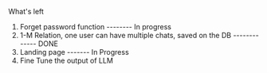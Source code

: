What's left

1. Forget password function      -------- In progress
2. 1-M Relation, one user can have multiple chats, saved on the DB    ------------- DONE
3. Landing page      ------- In Progress
4. Fine Tune the output of LLM

